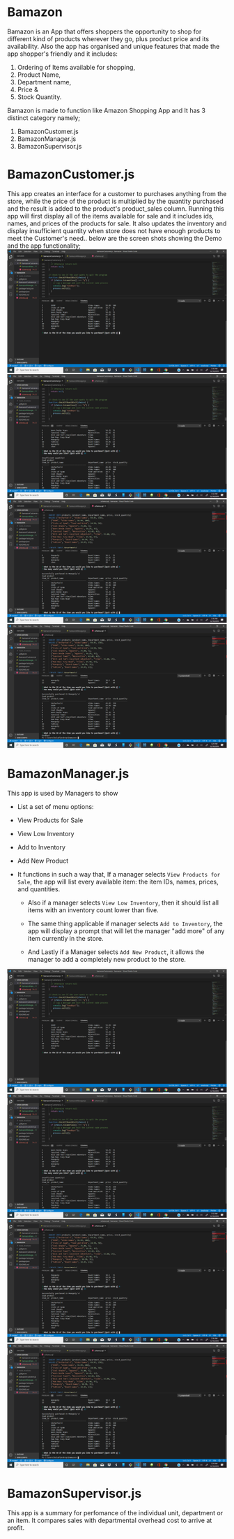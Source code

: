 # Bamazon
Bamazon is an App that offers shoppers the opportunity to shop for different kind of products wherever they go, plus product price and its availability. Also the app has organised and unique features that made the app shopper's friendly and it includes:
1. Ordering of Items available for shopping,
2. Product Name,
3. Department name,
4. Price &
5. Stock Quantity.

Bamazon is made to function like Amazon Shopping App and  It has 3 distinct category namely;
1. BamazonCustomer.js
2. BamazonManager.js
3. BamazonSupervisor.js

# BamazonCustomer.js
 This app creates an interface for a customer to purchases anything from the store, while the price of the product is multiplied by the quantity purchased and the result is added to the product's product_sales column. Running this app will first display all of the items available for sale and it includes ids, names, and prices of the products for sale. It also updates the inventory and display insufficient quantity when store does not have enough products to meet the Customer's need.. below are the screen shots showing the Demo and the app functionality;
![bmzc1](Assets/bmzc1.png)
![bmzc2](Assets/bmzc2.png)
![bmzc3](Assets/bmzc3.png)
![bmzc4](Assets/bmzc4.png)

# BamazonManager.js
This app is used by Managers to show

* List a set of menu options:

* View Products for Sale
    
 * View Low Inventory
    
 * Add to Inventory
    
* Add New Product

* It functions in such a way that, If a manager selects `View Products for Sale`, the app will list every available item: the item IDs, names, prices, and quantities.

  * Also if a manager selects `View Low Inventory`, then it should list all items with an inventory count lower than five.

  * The same thing applicable if  manager selects `Add to Inventory`, the app will display a prompt that will let the manager "add more" of any item currently in the store.

  * And Lastly if a Manager selects `Add New Product`, it allows the manager to add a completely new product to the store.

![bmzc1](Assets/bmzc1.png)
![bmzc2](Assets/bmzc2.png)
![bmzc3](Assets/bmzc3.png)
![bmzc4](Assets/bmzc4.png)

# BamazonSupervisor.js
This app is a summary for perfomance of the individual unit, department or an item. It compares sales with departmental overhead cost to arrive at profit.